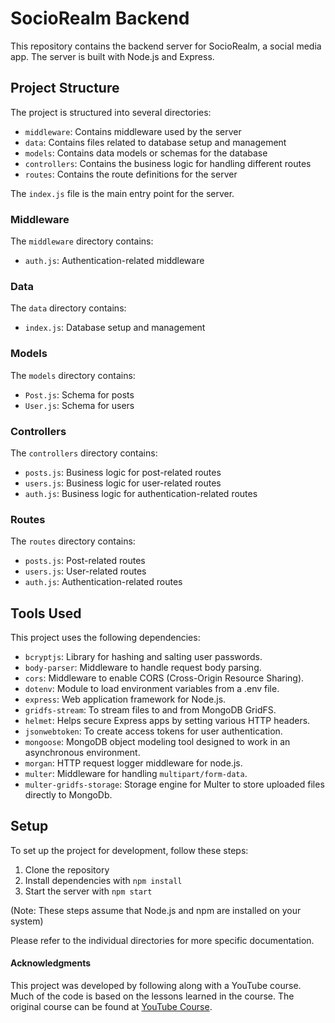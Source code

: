 # SocioRealm Backend

This repository contains the backend server for SocioRealm, a social media app. The server is built with Node.js and Express.

## Project Structure

The project is structured into several directories:

- `middleware`: Contains middleware used by the server
- `data`: Contains files related to database setup and management
- `models`: Contains data models or schemas for the database
- `controllers`: Contains the business logic for handling different routes
- `routes`: Contains the route definitions for the server

The `index.js` file is the main entry point for the server.

### Middleware

The `middleware` directory contains:

- `auth.js`: Authentication-related middleware

### Data

The `data` directory contains:

- `index.js`: Database setup and management

### Models

The `models` directory contains:

- `Post.js`: Schema for posts
- `User.js`: Schema for users

### Controllers

The `controllers` directory contains:

- `posts.js`: Business logic for post-related routes
- `users.js`: Business logic for user-related routes
- `auth.js`: Business logic for authentication-related routes

### Routes

The `routes` directory contains:

- `posts.js`: Post-related routes
- `users.js`: User-related routes
- `auth.js`: Authentication-related routes

## Tools Used

This project uses the following dependencies:

- `bcryptjs`: Library for hashing and salting user passwords.
- `body-parser`: Middleware to handle request body parsing.
- `cors`: Middleware to enable CORS (Cross-Origin Resource Sharing).
- `dotenv`: Module to load environment variables from a .env file.
- `express`: Web application framework for Node.js.
- `gridfs-stream`: To stream files to and from MongoDB GridFS.
- `helmet`: Helps secure Express apps by setting various HTTP headers.
- `jsonwebtoken`: To create access tokens for user authentication.
- `mongoose`: MongoDB object modeling tool designed to work in an asynchronous environment.
- `morgan`: HTTP request logger middleware for node.js.
- `multer`: Middleware for handling `multipart/form-data`.
- `multer-gridfs-storage`: Storage engine for Multer to store uploaded files directly to MongoDb.

## Setup

To set up the project for development, follow these steps:

1. Clone the repository
2. Install dependencies with `npm install`
3. Start the server with `npm start`

(Note: These steps assume that Node.js and npm are installed on your system)

Please refer to the individual directories for more specific documentation.

#### Acknowledgments

This project was developed by following along with a YouTube course. Much of the code is based on the lessons learned in the course. The original course can be found at [YouTube Course](<https://www.youtube.com/watch?v=K8YELRmUb5o>).
